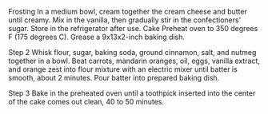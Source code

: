 Frosting
In a medium bowl, cream together the cream cheese and butter until creamy. Mix in the vanilla, then gradually stir in the confectioners' sugar. Store in the refrigerator after use.
Cake
Preheat oven to 350 degrees F (175 degrees C). Grease a 9x13x2-inch baking dish.

Step 2
Whisk flour, sugar, baking soda, ground cinnamon, salt, and nutmeg together in a bowl. Beat carrots, mandarin oranges, oil, eggs, vanilla extract, and orange zest into flour mixture with an electric mixer until batter is smooth, about 2 minutes. Pour batter into prepared baking dish.

Step 3
Bake in the preheated oven until a toothpick inserted into the center of the cake comes out clean, 40 to 50 minutes.